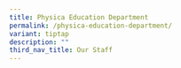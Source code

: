 ```yaml
---
title: Physica Education Department
permalink: /physica-education-department/
variant: tiptap
description: ""
third_nav_title: Our Staff
---
```

